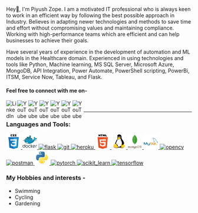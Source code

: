 Hey👋, I'm Piyush Zope. I am a motivated IT professional who is always keen to work in an efficient way by following the best possible approach in Industry. Believes in adapting newer technologies and methods to save time and effort without compromising values and maintaining compliance. Working with high-performance teams which are efficient and can help businesses to achieve their goals.

Have several years of experience in the development of automation and ML models in the Healthcare domain. Experienced in using technologies and tools like Python, Machine learning, MS SQL Server, Microsoft Azure, MongoDB, API Integration, Power Automate, PowerShell scripting, PowerBi, ITSM, Service Now, Tableau, and Flask.


#### Feel free to connect with me on- 

[<img align="left"  alt="LinkedIn" width="30px" src="https://img.icons8.com/color/48/000000/linkedin.png"/>][linkedin]
[<img align="left" alt="YouTube" width="30px" src="https://www.vectorlogo.zone/logos/youtube/youtube-tile.svg"/>][YouTube]
[<img align="left" alt="YouTube" width="30px" src="https://www.vectorlogo.zone/logos/youtube/youtube-tile.svg"/>][YouTube]
[<img align="left" alt="YouTube" width="30px" src="https://www.vectorlogo.zone/logos/youtube/youtube-tile.svg"/>][YouTube]
[<img align="left" alt="YouTube" width="30px" src="https://www.vectorlogo.zone/logos/youtube/youtube-tile.svg"/>][YouTube]
[<img align="left" alt="YouTube" width="30px" src="https://www.vectorlogo.zone/logos/youtube/youtube-tile.svg"/>][YouTube]
[<img align="left" alt="YouTube" width="30px" src="https://www.vectorlogo.zone/logos/youtube/youtube-tile.svg"/>][YouTube]
<br>

<hr>

[linkedin]: https://www.linkedin.com/in/piyush-sanjay-zope-0ab59b130/
[YouTube]: https://www.youtube.com/channel/UCorrH3pF2SIt86Zc60h4-tQ


<h3 align="left">Languages and Tools:</h3>
<p align="left"><a href="https://www.w3schools.com/css/" target="_blank"> <img src="https://raw.githubusercontent.com/devicons/devicon/master/icons/css3/css3-original-wordmark.svg" alt="css3" width="40" height="40"/> </a> <a href="https://www.docker.com/" target="_blank"> <img src="https://raw.githubusercontent.com/devicons/devicon/master/icons/docker/docker-original-wordmark.svg" alt="docker" width="40" height="40"/> </a> <a href="https://flask.palletsprojects.com/" target="_blank"> <img src="https://www.vectorlogo.zone/logos/pocoo_flask/pocoo_flask-icon.svg" alt="flask" width="40" height="40"/> </a> <a href="https://git-scm.com/" target="_blank"> <img src="https://www.vectorlogo.zone/logos/git-scm/git-scm-icon.svg" alt="git" width="40" height="40"/> </a> <a href="https://heroku.com" target="_blank"> <img src="https://www.vectorlogo.zone/logos/heroku/heroku-icon.svg" alt="heroku" width="40" height="40"/> </a> <a href="https://www.w3.org/html/" target="_blank"> <img src="https://raw.githubusercontent.com/devicons/devicon/master/icons/html5/html5-original-wordmark.svg" alt="html5" width="40" height="40"/> </a> <a href="https://www.linux.org/" target="_blank"> <img src="https://raw.githubusercontent.com/devicons/devicon/master/icons/linux/linux-original.svg" alt="linux" width="40" height="40"/> </a> <a href="https://www.mongodb.com/" target="_blank"> <img src="https://raw.githubusercontent.com/devicons/devicon/master/icons/mongodb/mongodb-original-wordmark.svg" alt="mongodb" width="40" height="40"/> </a> <a href="https://www.mysql.com/" target="_blank"> <img src="https://raw.githubusercontent.com/devicons/devicon/master/icons/mysql/mysql-original-wordmark.svg" alt="mysql" width="40" height="40"/> </a> <a href="https://opencv.org/" target="_blank"> <img src="https://www.vectorlogo.zone/logos/opencv/opencv-icon.svg" alt="opencv" width="40" height="40"/> </a> <a href="https://postman.com" target="_blank"> <img src="https://www.vectorlogo.zone/logos/getpostman/getpostman-icon.svg" alt="postman" width="40" height="40"/> </a> <a href="https://www.python.org" target="_blank"> <img src="https://raw.githubusercontent.com/devicons/devicon/master/icons/python/python-original.svg" alt="python" width="40" height="40"/> </a> <a href="https://pytorch.org/" target="_blank"> <img src="https://www.vectorlogo.zone/logos/pytorch/pytorch-icon.svg" alt="pytorch" width="40" height="40"/> </a> <a href="https://scikit-learn.org/" target="_blank"> <img src="https://upload.wikimedia.org/wikipedia/commons/0/05/Scikit_learn_logo_small.svg" alt="scikit_learn" width="40" height="40"/> </a> <a href="https://www.tensorflow.org" target="_blank"> <img src="https://www.vectorlogo.zone/logos/tensorflow/tensorflow-icon.svg" alt="tensorflow" width="40" height="40"/> </a> </p>

### My Hobbies and interests -
* Swimming
* Cycling
* Gardening
